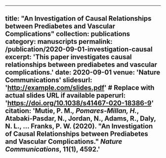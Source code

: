 
---
title: "An Investigation of Causal Relationships between Prediabetes and Vascular Complications"
collection: publications
category: manuscripts
permalink: /publication/2020-09-01-investigation-causal
excerpt: 'This paper investigates causal relationships between prediabetes and vascular complications.'
date: 2020-09-01
venue: 'Nature Communications'
slidesurl: 'http://example.com/slides.pdf'  # Replace with actual slides URL if available
paperurl: 'https://doi.org/10.1038/s41467-020-18386-9'
citation: 'Mutie, P. M.*, Pomares-Millan, H.*, Atabaki-Pasdar, N., Jordan, N., Adams, R., Daly, N. L., ... Franks, P. W. (2020). &quot;An Investigation of Causal Relationships between Prediabetes and Vascular Complications.&quot; <i>Nature Communications</i>, 11(1), 4592.'
---
